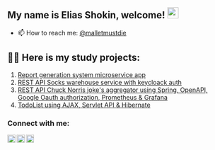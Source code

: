 ## My name is Elias Shokin, welcome! <img src="https://media.giphy.com/media/hvRJCLFzcasrR4ia7z/giphy.gif" width="25px">

- 📫 How to reach me: [@malletmustdie](https://t.me/malletmustdie)

## 👨‍💻 Here is my study projects:
1.  [Report generation system microservice app](https://github.com/malletmustdie/otus-report-generate-system)
2.  [REST API Socks warehouse service with keycloack auth](https://github.com/malletmustdie/cib-interns-test-task)
3.  [REST API Chuck Norris joke's aggregator using Spring, OpenAPI, Google Oauth authorization, Prometheus & Grafana](https://github.com/malletmustdie/chuck-server)
4.  [TodoList using AJAX, Servlet API & Hibernate](https://github.com/malletmustdie/todo-list)

### Connect with me:
[<img align="left" alt="LinkedIn" width="18px" src="https://cdn.jsdelivr.net/npm/simple-icons@v3/icons/linkedin.svg" />][linkedin]
[<img align="left" alt="facebook" width="18px" src="https://cdn.jsdelivr.net/npm/simple-icons@3.3.0/icons/telegram.svg" />][telegram]
[<img align="left" alt="Instagram" width="18px" src="https://cdn.jsdelivr.net/npm/simple-icons@v3/icons/instagram.svg" />][instagram]

<br/>

[linkedin]: https://www.linkedin.com/in/elias-shokin-43a1a2216/
[telegram]: https://t.me/malletmustdie
[instagram]: https://www.instagram.com/malletmustdie/
